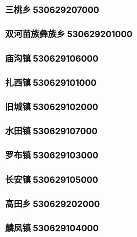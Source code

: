 # 三桃乡 530629207000
# 双河苗族彝族乡 530629201000
# 庙沟镇 530629106000
# 扎西镇 530629101000
# 旧城镇 530629102000
# 水田镇 530629107000
# 罗布镇 530629103000
# 长安镇 530629105000
# 高田乡 530629202000
# 麟凤镇 530629104000
